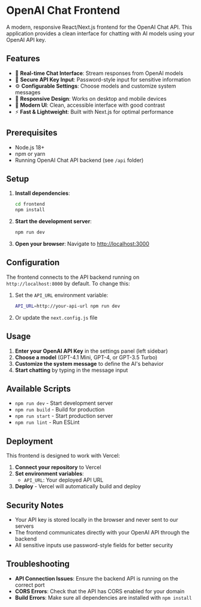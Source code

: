 # OpenAI Chat Frontend

A modern, responsive React/Next.js frontend for the OpenAI Chat API. This application provides a clean interface for chatting with AI models using your OpenAI API key.

## Features

- 🤖 **Real-time Chat Interface**: Stream responses from OpenAI models
- 🔐 **Secure API Key Input**: Password-style input for sensitive information
- ⚙️ **Configurable Settings**: Choose models and customize system messages
- 📱 **Responsive Design**: Works on desktop and mobile devices
- 🎨 **Modern UI**: Clean, accessible interface with good contrast
- ⚡ **Fast & Lightweight**: Built with Next.js for optimal performance

## Prerequisites

- Node.js 18+
- npm or yarn
- Running OpenAI Chat API backend (see `/api` folder)

## Setup

1. **Install dependencies**:

   ```bash
   cd frontend
   npm install
   ```

2. **Start the development server**:

   ```bash
   npm run dev
   ```

3. **Open your browser**:
   Navigate to [http://localhost:3000](http://localhost:3000)

## Configuration

The frontend connects to the API backend running on `http://localhost:8000` by default. To change this:

1. Set the `API_URL` environment variable:

   ```bash
   API_URL=http://your-api-url npm run dev
   ```

2. Or update the `next.config.js` file

## Usage

1. **Enter your OpenAI API Key** in the settings panel (left sidebar)
2. **Choose a model** (GPT-4.1 Mini, GPT-4, or GPT-3.5 Turbo)
3. **Customize the system message** to define the AI's behavior
4. **Start chatting** by typing in the message input

## Available Scripts

- `npm run dev` - Start development server
- `npm run build` - Build for production
- `npm run start` - Start production server
- `npm run lint` - Run ESLint

## Deployment

This frontend is designed to work with Vercel:

1. **Connect your repository** to Vercel
2. **Set environment variables**:
   - `API_URL`: Your deployed API URL
3. **Deploy** - Vercel will automatically build and deploy

## Security Notes

- Your API key is stored locally in the browser and never sent to our servers
- The frontend communicates directly with your OpenAI API through the backend
- All sensitive inputs use password-style fields for better security

## Troubleshooting

- **API Connection Issues**: Ensure the backend API is running on the correct port
- **CORS Errors**: Check that the API has CORS enabled for your domain
- **Build Errors**: Make sure all dependencies are installed with `npm install`
